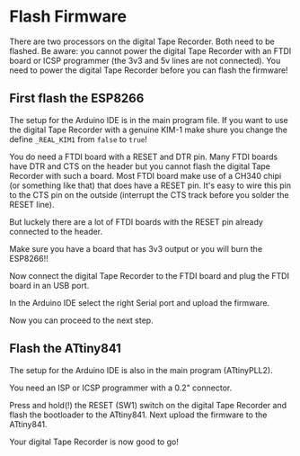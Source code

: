 # Flash Firmware

There are two processors on the digital Tape Recorder. Both need to be flashed.
Be aware: you cannot power the digital Tape Recorder with an FTDI board or ICSP 
programmer (the 3v3 and 5v lines are not connected). You need to power the
digital Tape Recorder before you can flash the firmware!

## First flash the ESP8266
The setup for the Arduino IDE is in the main program file.
If you want to use the digital Tape Recorder with a genuine KIM-1 make shure you change
the define `_REAL_KIM1` from `false` to `true`!

You do need a FTDI board with a RESET and DTR pin. Many FTDI boards have DTR and CTS
on the header but you cannot flash the digital Tape Recorder with such a board. Most
FTDI board make use of a CH340 chipi (or something like that) that does have a RESET pin. It's easy to wire
this pin to the CTS pin on the outside (interrupt the CTS track before you solder the RESET line).

But luckely there are a lot of FTDI boards with the RESET pin already connected to the header.

Make sure you have a board that has 3v3 output or you will burn the ESP8266!!

Now connect the digital Tape Recorder to the FTDI board and plug the FTDI board in an USB port.

In the Arduino IDE select the right Serial port and upload the firmware.

Now you can proceed to the next step.

## Flash the ATtiny841
The setup for the Arduino IDE is also in the main program (ATtinyPLL2).

You need an ISP or ICSP programmer with a 0.2" connector.

Press and hold(!) the RESET (SW1) switch on the digital Tape Recorder and
flash the bootloader to the ATtiny841. 
Next upload the firmware to the ATtiny841.

Your digital Tape Recorder is now good to go!

